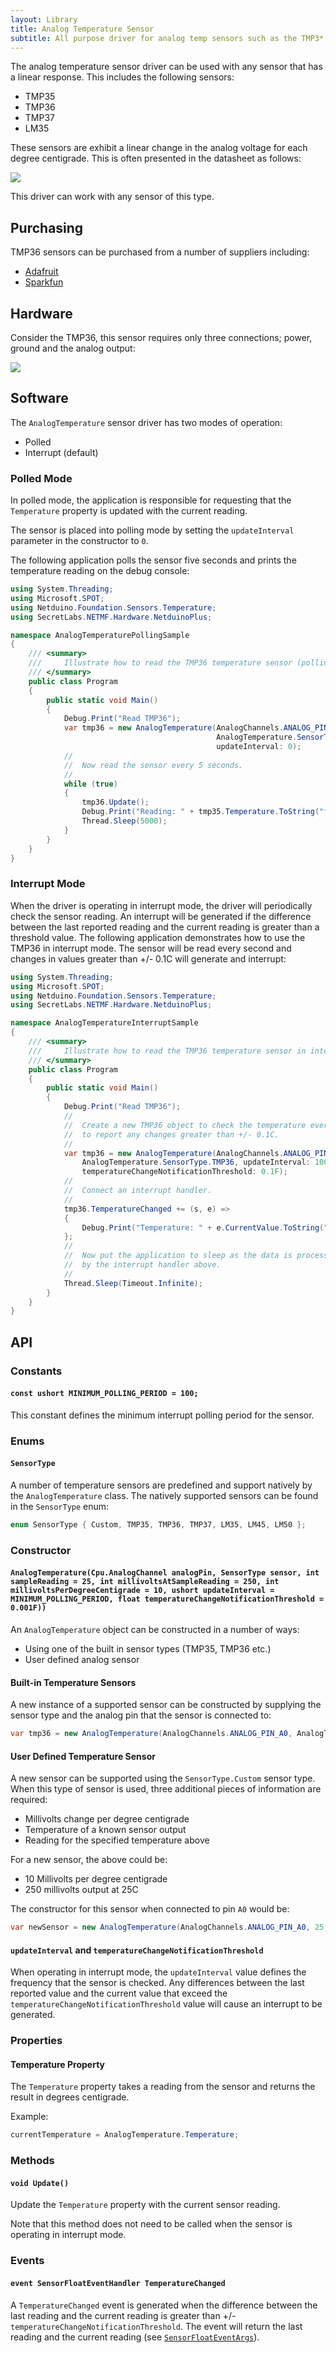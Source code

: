 ```yaml
---
layout: Library
title: Analog Temperature Sensor
subtitle: All purpose driver for analog temp sensors such as the TMP3* and LM35 series.
---
```


The analog temperature sensor driver can be used with any sensor that has a linear response.  This includes the following sensors:

* TMP35
* TMP36
* TMP37
* LM35

These sensors are exhibit a linear change in the analog voltage for each degree centigrade.  This is often presented in the datasheet as follows:

![](AnalogSensorLinearResponse.png)

This driver can work with any sensor of this type.

## Purchasing

TMP36 sensors can be purchased from a number of suppliers including:

* [Adafruit](https://www.adafruit.com/product/165)
* [Sparkfun](https://www.sparkfun.com/products/10988)

## Hardware

Consider the TMP36, this sensor requires only three connections; power, ground and the analog output:

![](TMP36.png)

## Software

The `AnalogTemperature` sensor driver has two modes of operation:

* Polled
* Interrupt (default)

### Polled Mode

In polled mode, the application is responsible for requesting that the `Temperature` property is updated with the current reading.

The sensor is placed into polling mode by setting the `updateInterval` parameter in the constructor to `0`.

The following application polls the sensor five seconds and prints the temperature reading on the debug console:

```csharp
using System.Threading;
using Microsoft.SPOT;
using Netduino.Foundation.Sensors.Temperature;
using SecretLabs.NETMF.Hardware.NetduinoPlus;

namespace AnalogTemperaturePollingSample
{
    /// <summary>
    ///     Illustrate how to read the TMP36 temperature sensor (polling mode).
    /// </summary>
    public class Program
    {
        public static void Main()
        {
            Debug.Print("Read TMP36");
            var tmp36 = new AnalogTemperature(AnalogChannels.ANALOG_PIN_A0,
                                              AnalogTemperature.SensorType.TMP36,
                                              updateInterval: 0);
            //
            //  Now read the sensor every 5 seconds.
            //
            while (true)
            {
                tmp36.Update();
                Debug.Print("Reading: " + tmp35.Temperature.ToString("f2"));
                Thread.Sleep(5000);
            }
        }
    }
}
```

### Interrupt Mode

When the driver is operating in interrupt mode, the driver will periodically check the sensor reading.  An interrupt will be generated if the difference between the last reported reading and the current reading is greater than a threshold value.  The following application demonstrates how to use the TMP36 in interrupt mode.  The sensor will be read every second and changes in values greater than +/- 0.1C will generate and interrupt:

```csharp
using System.Threading;
using Microsoft.SPOT;
using Netduino.Foundation.Sensors.Temperature;
using SecretLabs.NETMF.Hardware.NetduinoPlus;

namespace AnalogTemperatureInterruptSample
{
    /// <summary>
    ///     Illustrate how to read the TMP36 temperature sensor in interrupt mode.
    /// </summary>
    public class Program
    {
        public static void Main()
        {
            Debug.Print("Read TMP36");
            //
            //  Create a new TMP36 object to check the temperature every 1s and
            //  to report any changes greater than +/- 0.1C.
            //
            var tmp36 = new AnalogTemperature(AnalogChannels.ANALOG_PIN_A0,
                AnalogTemperature.SensorType.TMP36, updateInterval: 1000,
                temperatureChangeNotificationThreshold: 0.1F);
            //
            //  Connect an interrupt handler.
            //
            tmp36.TemperatureChanged += (s, e) =>
            {
                Debug.Print("Temperature: " + e.CurrentValue.ToString("f2"));
            };
            //
            //  Now put the application to sleep as the data is processed
            //  by the interrupt handler above.
            //
            Thread.Sleep(Timeout.Infinite);
        }
    }
}
```

## API

### Constants

#### `const ushort MINIMUM_POLLING_PERIOD = 100;`

This constant defines the minimum interrupt polling period for the sensor.

### Enums

#### `SensorType`

A number of temperature sensors are predefined and support natively by the `AnalogTemperature` class.  The natively supported sensors can be found in the `SensorType` enum:

```csharp
enum SensorType { Custom, TMP35, TMP36, TMP37, LM35, LM45, LM50 };
```

### Constructor

#### `AnalogTemperature(Cpu.AnalogChannel analogPin, SensorType sensor, int sampleReading = 25, int millivoltsAtSampleReading = 250, int millivoltsPerDegreeCentigrade = 10, ushort updateInterval = MINIMUM_POLLING_PERIOD, float temperatureChangeNotificationThreshold = 0.001F))`

An `AnalogTemperature` object can be constructed in a number of ways:

* Using one of the built in sensor types (TMP35, TMP36 etc.)
* User defined analog sensor

#### Built-in Temperature Sensors

A new instance of a supported sensor can be constructed  by supplying the sensor type and the analog pin that the sensor is connected to:

```csharp
var tmp36 = new AnalogTemperature(AnalogChannels.ANALOG_PIN_A0, AnalogTemperature.SensorType.TMP36);
```

#### User Defined Temperature Sensor

A new sensor can be supported using the `SensorType.Custom` sensor type.  When this type of sensor is used, three additional pieces of information are required:

* Millivolts change per degree centigrade
* Temperature of a known sensor output
* Reading for the specified temperature above

For a new sensor, the above could be:

* 10 Millivolts per degree centigrade
* 250 millivolts output at 25C

The constructor for this sensor when connected to pin `A0` would be:

```csharp
var newSensor = new AnalogTemperature(AnalogChannels.ANALOG_PIN_A0, 25, 250, 10);
```

#### `updateInterval` and `temperatureChangeNotificationThreshold`

When operating in interrupt mode, the `updateInterval` value defines the frequency that the sensor is checked.  Any differences between the last reported value and the current value that exceed the `temperatureChangeNotificationThreshold` value will cause an interrupt to be generated.

### Properties

#### Temperature Property

The `Temperature` property takes a reading from the sensor and returns the result in degrees centigrade.

Example:

```csharp
currentTemperature = AnalogTemperature.Temperature;
```

### Methods

#### `void Update()`

Update the `Temperature` property with the current sensor reading.

Note that this method does not need to be called when the sensor is operating in interrupt mode.

### Events

#### `event SensorFloatEventHandler TemperatureChanged`

A `TemperatureChanged` event is generated when the difference between the last reading and the current reading is greater than +/- `temperatureChangeNotificationThreshold`.  The event will return the last reading and the current reading (see [`SensorFloatEventArgs`](/API/Sensors/SensorFloatEventArgs)).
